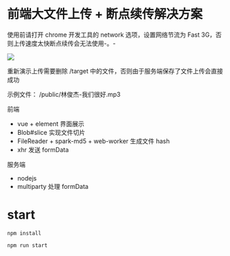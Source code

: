 # 前端大文件上传 + 断点续传解决方案

使用前请打开 chrome 开发工具的 network 选项，设置网络节流为 Fast 3G，否则上传速度太快断点续传会无法使用-。-

![](https://tva1.sinaimg.cn/large/006tNbRwgy1ga5u984kjnj30ni0cajwe.jpg)


重新演示上传需要删除 /target 中的文件，否则由于服务端保存了文件上传会直接成功

示例文件： /public/林俊杰-我们很好.mp3


前端
* vue + element 界面展示
* Blob#slice 实现文件切片
* FileReader + spark-md5 + web-worker 生成文件 hash
* xhr 发送 formData

服务端
* nodejs
* multiparty 处理 formData

# start

```
npm install
```

```
npm run start
```
